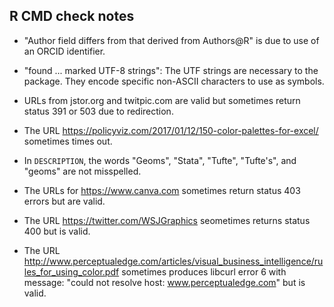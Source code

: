 ## R CMD check notes

-   "Author field differs from that derived from Authors@R" is due to use of
    an ORCID identifier.

-   "found ... marked UTF-8 strings": The UTF strings are necessary to the package.
    They encode specific non-ASCII characters to use as symbols.

-   URLs from jstor.org and twitpic.com are valid but sometimes return status
    391 or 503 due to redirection.
    
-   The URL https://policyviz.com/2017/01/12/150-color-palettes-for-excel/
    sometimes times out.

-   In `DESCRIPTION`, the words "Geoms", "Stata", "Tufte", "Tufte's", 
    and "geoms" are not misspelled.
    
-   The URLs for https://www.canva.com sometimes return status 403 errors but are valid.

-   The URL https://twitter.com/WSJGraphics seometimes returns status 400 but is valid.

-   The URL http://www.perceptualedge.com/articles/visual_business_intelligence/rules_for_using_color.pdf sometimes produces libcurl error 6 with message: "could not resolve host: www.perceptualedge.com" but is valid.
